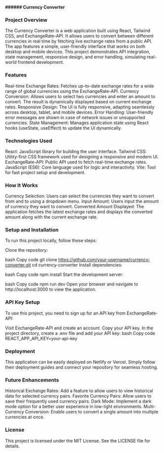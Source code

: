 **###### Currency Converter**
### Project Overview
The Currency Converter is a web application built using React, Tailwind CSS, and ExchangeRate-API. It allows users to convert between different currencies in real time by fetching live exchange rates from a public API. The app features a simple, user-friendly interface that works on both desktop and mobile devices. This project demonstrates API integration, state management, responsive design, and error handling, simulating real-world frontend development.

### Features
Real-time Exchange Rates: Fetches up-to-date exchange rates for a wide range of global currencies using the ExchangeRate-API.
Currency Conversion: Allows users to select two currencies and enter an amount to convert. The result is dynamically displayed based on current exchange rates.
Responsive Design: The UI is fully responsive, adapting seamlessly across desktop, tablet, and mobile devices.
Error Handling: User-friendly error messages are shown in case of network issues or unsupported currencies.
State Management: Manages application state using React hooks (useState, useEffect) to update the UI dynamically.
### Technologies Used
React: JavaScript library for building the user interface.
Tailwind CSS: Utility-first CSS framework used for designing a responsive and modern UI.
ExchangeRate-API: Public API used to fetch real-time exchange rates.
JavaScript (ES6): Core language used for logic and interactivity.
Vite: Tool for fast project setup and development.
### How It Works
Currency Selection: Users can select the currencies they want to convert from and to using a dropdown menu.
Input Amount: Users input the amount of currency they want to convert.
Converted Amount Displayed: The application fetches the latest exchange rates and displays the converted amount along with the current exchange rate.
### Setup and Installation
To run this project locally, follow these steps:

Clone the repository:

bash
Copy code
git clone https://github.com/your-username/currency-converter.git
cd currency-converter
Install dependencies:

bash
Copy code
npm install
Start the development server:

bash
Copy code
npm run dev
Open your browser and navigate to http://localhost:3000 to view the application.

### API Key Setup
To use this project, you need to sign up for an API key from ExchangeRate-API:

Visit ExchangeRate-API and create an account.
Copy your API key.
In the project directory, create a .env file and add your API key:
bash
Copy code
REACT_APP_API_KEY=your-api-key
### Deployment
This application can be easily deployed on Netlify or Vercel. Simply follow their deployment guides and connect your repository for seamless hosting.

### Future Enhancements
Historical Exchange Rates: Add a feature to allow users to view historical data for selected currency pairs.
Favorite Currency Pairs: Allow users to save their frequently used currency pairs.
Dark Mode: Implement a dark mode option for a better user experience in low-light environments.
Multi-Currency Conversion: Enable users to convert a single amount into multiple currencies at once.
### License
This project is licensed under the MIT License. See the LICENSE file for details.

